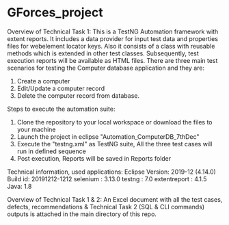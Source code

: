 # GForces_project
Overview of Technical Task 1:
This is a TestNG Automation framework with extent reports. It includes a data provider for input test data and properties files for webelement locator keys. Also it consists of a class with reusable methods which is extended in other test classes. Subsequently, test execution reports will be available as HTML files.
There are three main test scenarios for testing the Computer database application and they are:
1. Create a computer
2. Edit/Update a computer record
3. Delete the computer record from database.

Steps to execute the automation suite:
1. Clone the repository to your local workspace or download the files to your machine
2. Launch the project in eclipse "Automation_ComputerDB_7thDec"
3. Execute the "testng.xml" as TestNG suite, All the three test cases will run in defined sequence
4. Post execution, Reports will be saved in Reports folder

Technical information, used applications:
Eclipse 
Version: 2019-12 (4.14.0)
Build id: 20191212-1212
selenium : 3.13.0
testng : 7.0
extentreport : 4.1.5
Java: 1.8


Overview of Technical Task 1 & 2:
An Excel document with all the test cases, defects, recommendations & Technical Task 2 (SQL & CLI commands) outputs is attached in the main directory of this repo.


